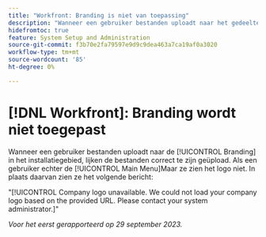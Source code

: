 ```yaml
---
title: "Workfront: Branding is niet van toepassing"
description: "Wanneer een gebruiker bestanden uploadt naar het gedeelte Branding van de installatie, lijken de bestanden correct te zijn geüpload. Als een gebruiker echter het hoofdmenu weergeeft, ziet hij of zij het logo niet. In plaats daarvan zien ze een foutbericht."
hidefromtoc: true
feature: System Setup and Administration
source-git-commit: f3b70e2fa79597e9d9c9dea463a7ca19af0a3020
workflow-type: tm+mt
source-wordcount: '85'
ht-degree: 0%

---
```



# [!DNL Workfront]: Branding wordt niet toegepast

Wanneer een gebruiker bestanden uploadt naar de [!UICONTROL Branding] in het installatiegebied, lijken de bestanden correct te zijn geüpload. Als een gebruiker echter de [!UICONTROL Main Menu]Maar ze zien het logo niet. In plaats daarvan zien ze het volgende bericht:

&quot;[!UICONTROL Company logo unavailable. We could not load your company logo based on the provided URL. Please contact your system administrator.]&quot;

_Voor het eerst gerapporteerd op 29 september 2023._
